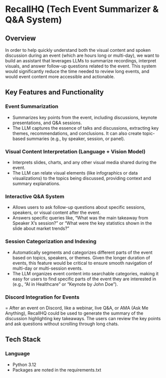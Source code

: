 # **RecallHQ (Tech Event Summarizer & Q&A System)**

## **Overview**
In order to help quickly understand both the visual content and spoken discussion during an event (which are hours long or multi-day), we want to build an assistant that leverages LLMs to summarize recordings, interpret visuals, and answer follow-up questions related to the event. This system would significantly reduce the time needed to review long events, and would event content more accessible and actionable.

## **Key Features and Functionality**
### **Event Summarization** 
- Summarizes key points from the event, including discussions, keynote presentations, and Q&A sessions.
- The LLM captures the essence of talks and discussions, extracting key themes, recommendations, and conclusions. It can also create topic-based summaries (e.g., by speaker, session, or panel).

### **Visual Content Interpretation (Language + Vision Model)**
- Interprets slides, charts, and any other visual media shared during the event.
- The LLM can relate visual elements (like infographics or data visualizations) to the topics being discussed, providing context and summary explanations.

### **Interactive Q&A System**
- Allows users to ask follow-up questions about specific sessions, speakers, or visual content after the event.
- Answers specific queries like, “What was the main takeaway from Speaker X’s session?” or “What were the key statistics shown in the slide about market trends?”

### **Session Categorization and Indexing**
- Automatically segments and categorizes different parts of the event based on topics, speakers, or themes. Given the longer duration of events, this feature would be critical to ensure smooth navigation of multi-day or multi-session events.
- The LLM organizes event content into searchable categories, making it easy for users to find specific parts of the event they are interested in (e.g., “AI in Healthcare” or “Keynote by John Doe”).

### **Discord Integration for Events** 
= After an event on Discord, like a webinar, live Q&A, or AMA (Ask Me Anything), RecallHQ could be used to generate the summary of the discussion highlighting key takeaways. The users can review the key points and ask questions without scrolling through long chats.

## **Tech Stack**
### Language
- Python 3.12
- Packages are noted in the requirements.txt

